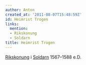 ```yaml
---
author: Anton
created_at: '2011-08-07T15:48:59Z'
id: Heimrist Trogen
links:
  mention:
  - Rikskonung
  - Soldarn
title: Heimrist Trogen
---
```


[Rikskonung] i [Soldarn] 1567–1588 e.D.

  [Rikskonung]: Rikskonung
  [Soldarn]: Soldarn
